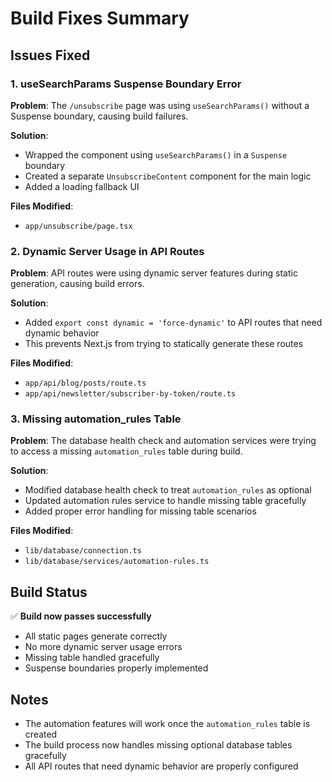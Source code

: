 # Build Fixes Summary

## Issues Fixed

### 1. useSearchParams Suspense Boundary Error
**Problem**: The `/unsubscribe` page was using `useSearchParams()` without a Suspense boundary, causing build failures.

**Solution**: 
- Wrapped the component using `useSearchParams()` in a `Suspense` boundary
- Created a separate `UnsubscribeContent` component for the main logic
- Added a loading fallback UI

**Files Modified**:
- `app/unsubscribe/page.tsx`

### 2. Dynamic Server Usage in API Routes
**Problem**: API routes were using dynamic server features during static generation, causing build errors.

**Solution**:
- Added `export const dynamic = 'force-dynamic'` to API routes that need dynamic behavior
- This prevents Next.js from trying to statically generate these routes

**Files Modified**:
- `app/api/blog/posts/route.ts`
- `app/api/newsletter/subscriber-by-token/route.ts`

### 3. Missing automation_rules Table
**Problem**: The database health check and automation services were trying to access a missing `automation_rules` table during build.

**Solution**:
- Modified database health check to treat `automation_rules` as optional
- Updated automation rules service to handle missing table gracefully
- Added proper error handling for missing table scenarios

**Files Modified**:
- `lib/database/connection.ts`
- `lib/database/services/automation-rules.ts`

## Build Status
✅ **Build now passes successfully**
- All static pages generate correctly
- No more dynamic server usage errors
- Missing table handled gracefully
- Suspense boundaries properly implemented

## Notes
- The automation features will work once the `automation_rules` table is created
- The build process now handles missing optional database tables gracefully
- All API routes that need dynamic behavior are properly configured